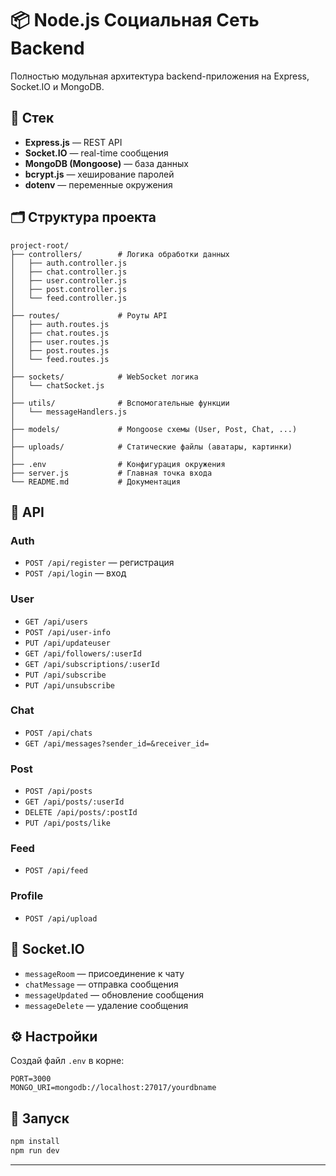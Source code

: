 # 📦 Node.js Социальная Сеть Backend

Полностью модульная архитектура backend-приложения на Express, Socket.IO и MongoDB.

## 🚀 Стек
- **Express.js** — REST API
- **Socket.IO** — real-time сообщения
- **MongoDB (Mongoose)** — база данных
- **bcrypt.js** — хеширование паролей
- **dotenv** — переменные окружения

## 🗂️ Структура проекта

```
project-root/
├── controllers/        # Логика обработки данных
│   ├── auth.controller.js
│   ├── chat.controller.js
│   ├── user.controller.js
│   ├── post.controller.js
│   └── feed.controller.js
│
├── routes/             # Роуты API
│   ├── auth.routes.js
│   ├── chat.routes.js
│   ├── user.routes.js
│   ├── post.routes.js
│   └── feed.routes.js
│
├── sockets/            # WebSocket логика
│   └── chatSocket.js
│
├── utils/              # Вспомогательные функции
│   └── messageHandlers.js
│
├── models/             # Mongoose схемы (User, Post, Chat, ...)
│
├── uploads/            # Статические файлы (аватары, картинки)
│
├── .env                # Конфигурация окружения
├── server.js           # Главная точка входа
└── README.md           # Документация
```

## 🔌 API

### Auth
- `POST /api/register` — регистрация
- `POST /api/login` — вход

### User
- `GET /api/users`
- `POST /api/user-info`
- `PUT /api/updateuser`
- `GET /api/followers/:userId`
- `GET /api/subscriptions/:userId`
- `PUT /api/subscribe`
- `PUT /api/unsubscribe`

### Chat
- `POST /api/chats`
- `GET /api/messages?sender_id=&receiver_id=`

### Post
- `POST /api/posts`
- `GET /api/posts/:userId`
- `DELETE /api/posts/:postId`
- `PUT /api/posts/like`

### Feed
- `POST /api/feed`

### Profile
- `POST /api/upload`

## 📡 Socket.IO
- `messageRoom` — присоединение к чату
- `chatMessage` — отправка сообщения
- `messageUpdated` — обновление сообщения
- `messageDelete` — удаление сообщения

## ⚙️ Настройки
Создай файл `.env` в корне:
```env
PORT=3000
MONGO_URI=mongodb://localhost:27017/yourdbname
```

## 🏁 Запуск
```bash
npm install
npm run dev
```

---